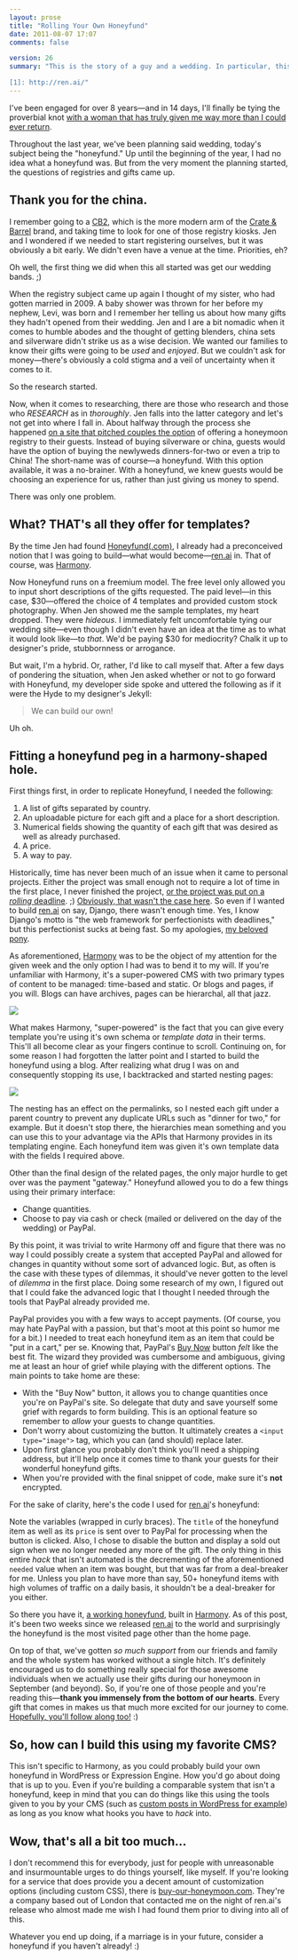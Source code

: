 ```yaml
---
layout: prose
title: "Rolling Your Own Honeyfund"
date: 2011-08-07 17:07
comments: false

version: 26
summary: "This is the story of a guy and a wedding. In particular, this is about *honeyfunds* or honeymoon registries that allow your guests to buy you experiences in China rather than some china. After finding out that the existing options available weren't fitting the bill, he set out to build his own for his [wedding website][1].

[1]: http://ren.ai/"
---
```


I've been engaged for over 8 years—and in 14 days, I'll finally be tying the proverbial knot [with a woman that has truly given me way more than I could ever return][1].

Throughout the last year, we've been planning said wedding, today's subject being the "honeyfund." Up until the beginning of the year, I had no idea what a honeyfund was. But from the very moment the planning started, the questions of registries and gifts came up.

## Thank you for the china.

I remember going to a [CB2][2], which is the more modern arm of the [Crate & Barrel][3] brand, and taking time to look for one of those registry kiosks. Jen and I wondered if we needed to start registering ourselves, but it was obviously a bit early. We didn't even have a venue at the time. Priorities, eh?

Oh well, the first thing we did when this all started was get our wedding bands. ;)

When the registry subject came up again I thought of my sister, who had gotten married in 2009. A baby shower was thrown for her before my nephew, Levi, was born and I remember her telling us about how many gifts they hadn't opened from their wedding. Jen and I are a bit nomadic when it comes to humble abodes and the thought of getting blenders, china sets and silverware didn't strike us as a wise decision. We wanted our families to know their gifts were going to be *used* and *enjoyed*. But we couldn't ask for money—there's obviously a cold stigma and a veil of uncertainty when it comes to it.

So the research started.

Now, when it comes to researching, there are those who research and those who *RESEARCH* as in *thoroughly*. Jen falls into the latter category and let's not get into where I fall in. About halfway through the process she happened [on a site that pitched couples the option][4] of offering a honeymoon registry to their guests. Instead of buying silverware or china, guests would have the option of buying the newlyweds dinners-for-two or even a trip to China! The short-name was of course—a honeyfund. With this option available, it was a no-brainer. With a honeyfund, we knew guests would be choosing an experience for us, rather than just giving us money to spend.

There was only one problem.

## What? THAT's all they offer for templates?

By the time Jen had found [Honeyfund(.com)][4], I already had a preconceived notion that I was going to build—what would become—[ren.ai][5] in. That of course, was [Harmony][6].

Now Honeyfund runs on a freemium model. The free level only allowed you to input short descriptions of the gifts requested. The paid level—in this case, $30—offered the choice of 4 templates and provided custom stock photography. When Jen showed me the sample templates, my heart dropped. They were *hideous*. I immediately felt uncomfortable tying our wedding site—even though I didn't even have an idea at the time as to what it would look like—to *that*. We'd be paying $30 for mediocrity? Chalk it up to designer's pride, stubbornness or arrogance.

But wait, I'm a hybrid. Or, rather, I'd like to call myself that. After a few days of pondering the situation, when Jen asked whether or not to go forward with Honeyfund, my developer side spoke and uttered the following as if it were the Hyde to my designer's Jekyll:

> We can build our own!

Uh oh.

## Fitting a honeyfund peg in a harmony-shaped hole.

First things first, in order to replicate Honeyfund, I needed the following:

1. A list of gifts separated by country.
2. An uploadable picture for each gift and a place for a short description.
3. Numerical fields showing the quantity of each gift that was desired as well as already purchased.
4. A price.
5. A way to pay.

Historically, time has never been much of an issue when it came to personal projects. Either the project was small enough not to require a lot of time in the first place, I never finished the project, [or the project was put on a *rolling* deadline][7]. ;) [Obviously, that wasn't the case here][8]. So even if I wanted to build [ren.ai][5] on say, Django, there wasn't enough time. Yes, I know Django's motto is "the web framework for perfectionists with deadlines," but this perfectionist sucks at being fast. So my apologies, [my beloved pony][9].

As aforementioned, [Harmony][6] was to be the object of my attention for the given week and the only option I had was to bend it to my will. If you're unfamiliar with Harmony, it's a super-powered CMS with two primary types of content to be managed: time-based and static. Or blogs and pages, if you will. Blogs can have archives, pages can be hierarchal, all that jazz.

![](http://avalonstar.com/assets/4e3f2f0adabe9d43bf007b03/blog/byohftemplatedata.png)

What makes Harmony, "super-powered" is the fact that you can give every template you're using it's own schema or *template data* in their terms. This'll all become clear as your fingers continue to scroll. Continuing on, for some reason I had forgotten the latter point and I started to build the honeyfund using a blog. After realizing what drug I was on and consequently stopping its use, I backtracked and started nesting pages:

![](http://avalonstar.com/assets/4e3f30a8dabe9d2cb6007ee2/blog/byohfnesting.png)

The nesting has an effect on the permalinks, so I nested each gift under a parent country to prevent any duplicate URLs such as "dinner for two," for example. But it doesn't stop there, the hierarchies mean something and you can use this to your advantage via the APIs that Harmony provides in its templating engine. Each honeyfund item was given it's own template data with the fields I required above.

Other than the final design of the related pages, the only major hurdle to get over was the payment "gateway." Honeyfund allowed you to do a few things using their primary interface:

- Change quantities.
- Choose to pay via cash or check (mailed or delivered on the day of the wedding) or PayPal.

By this point, it was trivial to write Harmony off and figure that there was no way I could possibly create a system that accepted PayPal and allowed for changes in quantity without some sort of advanced logic. But, as often is the case with these types of dilemmas, it should've never gotten to the level of *dilemma* in the first place. Doing some research of my own, I figured out that I could fake the advanced logic that I thought I needed through the tools that PayPal already provided me.

PayPal provides you with a few ways to accept payments. (Of course, you may hate PayPal with a passion, but that's moot at this point so humor me for a bit.) I needed to treat each honeyfund item as an item that could be "put in a cart," per se. Knowing that, PayPal's [Buy Now][10] button *felt* like the best fit. The wizard they provided was cumbersome and ambiguous, giving me at least an hour of grief while playing with the different options. The main points to take home are these:

- With the "Buy Now" button, it allows you to change quantities once you're on PayPal's site. So delegate that duty and save yourself some grief with regards to form building. This is an optional feature so remember to *allow* your guests to change quantities.
- Don't worry about customizing the button. It ultimately creates a `<input type="image">` tag, which you can (and should) replace later.
- Upon first glance you probably don't think you'll need a shipping address, but it'll help once it comes time to thank your guests for their wonderful honeyfund gifts.
- When you're provided with the final snippet of code, make sure it's **not** encrypted.

For the sake of clarity, here's the code I used for [ren.ai][5]'s honeyfund:

<script src="https://gist.github.com/1130902.js"></script>

Note the variables (wrapped in curly braces).  The `title` of the honeyfund item as well as its `price` is sent over to PayPal for processing when the button is clicked. Also, I chose to disable the button and display a sold out sign when we no longer needed any more of the gift. The only thing in this entire *hack* that isn't automated is the decrementing of the aforementioned `needed` value when an item was bought, but that was far from a deal-breaker for me. Unless you plan to have more than say, 50+ honeyfund items with high volumes of traffic on a daily basis, it shouldn't be a deal-breaker for you either.

So there you have it, [a working honeyfund][11], built in [Harmony][6]. As of this post, it's been two weeks since we released [ren.ai][5] to the world and surprisingly the honeyfund is the most visited page other than the home page.

On top of that, we've gotten *so much support* from our friends and family and the whole system has worked without a single hitch. It's definitely encouraged us to do something really special for those awesome individuals when we actually use their gifts during our honeymoon in September (and beyond). So, if you're one of those people and you're reading this—**thank you immensely from the bottom of our hearts**. Every gift that comes in makes us that much more excited for our journey to come. [Hopefully, you'll follow along too!][12] :)

## So, how can I build this using my favorite CMS?

This isn't specific to Harmony, as you could probably build your own honeyfund in WordPress or Expression Engine. How you'd go about doing that is up to you. Even if you're building a comparable system that isn't a honeyfund, keep in mind that you can do things like this using the tools given to you by your CMS (such as [custom posts in WordPress for example][13]) as long as you know what hooks you have to *hack* into.

## Wow, that's all a bit too much...

I don't recommend this for everybody, just for people with unreasonable and insurmountable urges to do things yourself, like myself. If you're looking for a service that does provide you a decent amount of customization options (including custom CSS), there is [buy-our-honeymoon.com][14]. They're a company based out of London that contacted me on the night of ren.ai's release who almost made me wish I had found them prior to diving into all of this.

Whatever you end up doing, if a marriage is in your future, consider a honeyfund if you haven't already! :)

[1]: http://facebook.com/iceymoon/
[2]: http://cb2.com/
[3]: http://crateandbarrel.com/
[4]: http://honeyfund.com/
[5]: http://ren.ai/
[6]: http://harmonyapp.com/
[7]: http://hello-ranking.com/
[8]: http://avalonstar.com/blog/2011/jul/28/on-weddings-and-websites/
[9]: http://avalonstar.com/blog/2008/sep/9/the-web-framework-for-ponies/
[10]: https://www.paypal.com/pdn-item
[11]: http://ren.ai/honeyfund/
[12]: http://konokoi.co/
[13]: http://codex.wordpress.org/Post_Types
[14]: http://www.buy-our-honeymoon.com/
